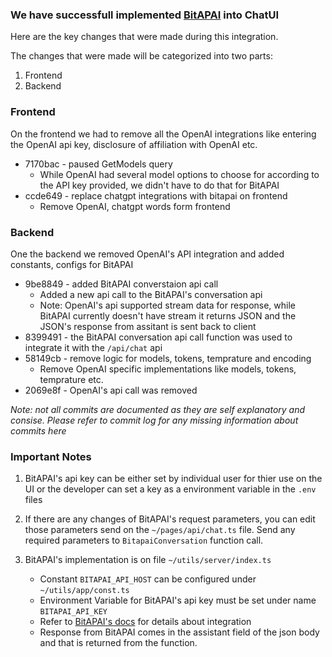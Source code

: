 ### We have successfull implemented [BitAPAI](https://bitapai.io) into ChatUI

Here are the key changes that were made during this integration.

The changes that were made will be categorized into two parts:

1. Frontend
2. Backend

### Frontend

On the frontend we had to remove all the OpenAI integrations like entering the OpenAI api key, disclosure of affiliation with OpenAI etc.

- 7170bac - paused GetModels query
  - While OpenAI had several model options to choose for according to the API key provided, we didn't have to do that for BitAPAI
- ccde649 - replace chatgpt integrations with bitapai on frontend
  - Remove OpenAI, chatgpt words form frontend

### Backend

One the backend we removed OpenAI's API integration and added constants, configs for BitAPAI

- 9be8849 - added BitAPAI converstaion api call
  - Added a new api call to the BitAPAI's conversation api
  - Note: OpenAI's api supported stream data for response, while BitAPAI currently doesn't have stream it returns JSON and the JSON's response from assitant is sent back to client
- 8399491 - the BitAPAI conversation api call function was used to integrate it with the `/api/chat` api
- 58149cb - remove logic for models, tokens, temprature and encoding
  - Remove OpenAI specific implementations like models, tokens, temprature etc.
- 2069e8f - OpenAI's api call was removed

_Note: not all commits are documented as they are self explanatory and consise. Please refer to commit log for any missing information about commits here_

### Important Notes

1. BitAPAI's api key can be either set by individual user for thier use on the UI or the developer can set a key as a environment variable in the `.env` files

2. If there are any changes of BitAPAI's request parameters, you can edit those parameters send on the `~/pages/api/chat.ts` file. Send any required parameters to `BitapaiConversation` function call.

3. BitAPAI's implementation is on file `~/utils/server/index.ts`
   - Constant `BITAPAI_API_HOST` can be configured under `~/utils/app/const.ts`
   - Environment Variable for BitAPAI's api key must be set under name `BITAPAI_API_KEY`
   - Refer to [BitAPAI's docs](https://bitapai.io/docs/language-examples/node-js/) for details about integration
   - Response from BitAPAI comes in the assistant field of the json body and that is returned from the function.
